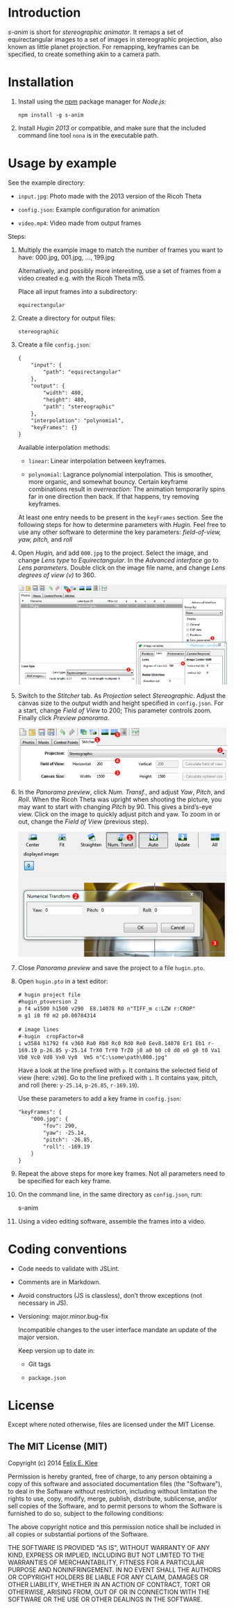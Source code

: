Introduction
============

*s-anim* is short for *stereographic animator*. It remaps a set of
equirectangular images to a set of images in stereographic projection, also
known as little planet projection. For remapping, keyframes can be specified,
to create something akin to a camera path.


Installation
============

 1. Install using the [npm][5] package manager for *Node.js:*

        npm install -g s-anim

 2. Install *Hugin 2013* or compatible, and make sure that the included command
    line tool `nona` is in the executable path.


Usage by example
================

See the example directory:

  * `input.jpg`: Photo made with the 2013 version of the Ricoh Theta

  * `config.json`: Example configuration for animation

  * `video.mp4`: Video made from output frames

Steps:

 1. Multiply the example image to match the number of frames you want to have:
    000.jpg, 001.jpg, …, 199.jpg

    Alternatively, and possibly more interesting, use a set of frames from a
    video created e.g. with the Ricoh Theta m15.

    Place all input frames into a subdirectory:

        equirectangular

 2. Create a directory for output files:

        stereographic

 3. Create a file `config.json`:

        {
            "input": {
                "path": "equirectangular"
            },
            "output": {
                "width": 480,
                "height": 480,
                "path": "stereographic"
            },
            "interpolation": "polynomial",
            "keyFrames": {}
        }

    Available interpolation methods:

      + `linear`: Linear interpolation between keyframes.

      + `polynomial`: Lagrance polynomial interpolation. This is smoother, more
        organic, and somewhat bouncy. Certain keyframe combinations result in
        *overreaction:* The animation temporarily spins far in one direction
        then back. If that happens, try removing keyframes.

    At least one entry needs to be present in the `keyFrames` section. See the
    following steps for how to determine parameters with *Hugin.* Feel free to
    use any other software to determine the key parameters: *field-of-view, yaw,
    pitch,* and *roll*

 4. Open *Hugin,* and add `000.jpg` to the project. Select the image, and
    change *Lens type* to *Equirectangular*. In the *Advanced interface* go to
    *Lens parameters*. Double click on the image file name, and change *Lens
    degrees of view (v)* to 360.

    ![Screenshot of Hugin 2013 with Photos tab][2]

 5. Switch to the *Stitcher* tab. As *Projection* select *Stereographic*.
    Adjust the canvas size to the output width and height specified in
    `config.json`. For a start, change *Field of View* to 200; This parameter
    controls zoom. Finally click *Preview panorama*.

    ![Screenshot of Hugin 2013 with Stitcher tab][3]

 6. In the *Panorama preview*, click *Num. Transf.*, and adjust *Yaw*, *Pitch*,
    and *Roll*. When the Ricoh Theta was upright when shooting the picture, you
    may want to start with changing *Pitch* by 90. This gives a bird’s-eye
    view. Click on the image to quickly adjust pitch and yaw. To zoom in or
    out, change the *Field of View* (previous step).

    ![Screenshot of Hugin 2013 with Panorama preview][4]

 7. Close *Panorama preview* and save the project to a file `hugin.pto`.

 8. Open `hugin.pto` in a text editor:

        # hugin project file
        #hugin_ptoversion 2
        p f4 w1500 h1500 v290  E8.14078 R0 n"TIFF_m c:LZW r:CROP"
        m g1 i0 f0 m2 p0.00784314

        # image lines
        #-hugin  cropFactor=8
        i w3584 h1792 f4 v360 Ra0 Rb0 Rc0 Rd0 Re0 Eev8.14078 Er1 Eb1 r-169.19 p-26.85 y-25.14 TrX0 TrY0 TrZ0 j0 a0 b0 c0 d0 e0 g0 t0 Va1 Vb0 Vc0 Vd0 Vx0 Vy0  Vm5 n"C:\some\path\000.jpg"

    Have a look at the line prefixed with `p`. It contains the selected field
    of view (here: `v290`). Go to the line prefixed with `i`. It contains yaw,
    pitch, and roll (here: `y-25.14`, `p-26.85`, `r-169.19`).

    Use these parameters to add a key frame in `config.json`:

        "keyFrames": {
            "000.jpg": {
                "fov": 290,
                "yaw": -25.14,
                "pitch": -26.85,
                "roll": -169.19
            }
        }

  9. Repeat the above steps for more key frames. Not all parameters need to be
    specified for each key frame.

 10. On the command line, in the same directory as `config.json`, run:

        s-anim

 11. Using a video editing software, assemble the frames into a video.


Coding conventions
==================

  * Code needs to validate with JSLint.

  * Comments are in Markdown.

  * Avoid constructors (JS is classless), don’t throw exceptions (not
    necessary in JS).

  * Versioning: major.minor.bug-fix

    Incompatible changes to the user interface mandate an update of the major
    version.

    Keep version up to date in:

      + Git tags

      + `package.json`


License
=======

Except where noted otherwise, files are licensed under the MIT License.


The MIT License (MIT)
---------------------

Copyright (c) 2014 [Felix E. Klee](felix.klee@inka.de)

Permission is hereby granted, free of charge, to any person obtaining a copy of
this software and associated documentation files (the "Software"), to deal in
the Software without restriction, including without limitation the rights to
use, copy, modify, merge, publish, distribute, sublicense, and/or sell copies of
the Software, and to permit persons to whom the Software is furnished to do so,
subject to the following conditions:

The above copyright notice and this permission notice shall be included in all
copies or substantial portions of the Software.

THE SOFTWARE IS PROVIDED "AS IS", WITHOUT WARRANTY OF ANY KIND, EXPRESS OR
IMPLIED, INCLUDING BUT NOT LIMITED TO THE WARRANTIES OF MERCHANTABILITY, FITNESS
FOR A PARTICULAR PURPOSE AND NONINFRINGEMENT. IN NO EVENT SHALL THE AUTHORS OR
COPYRIGHT HOLDERS BE LIABLE FOR ANY CLAIM, DAMAGES OR OTHER LIABILITY, WHETHER
IN AN ACTION OF CONTRACT, TORT OR OTHERWISE, ARISING FROM, OUT OF OR IN
CONNECTION WITH THE SOFTWARE OR THE USE OR OTHER DEALINGS IN THE SOFTWARE.

[1]: http://www.dpreview.com/forums/post/53759494
[2]: images/hugin_photos_tab.png
[3]: images/hugin_stitcher_tab.png
[4]: images/hugin_panorama_preview.png
[5]: https://www.npmjs.org/
